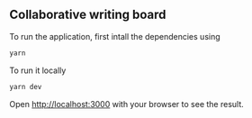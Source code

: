 ## Collaborative writing board

To run the application, first intall the dependencies using
```bash
yarn
```

To run it locally
```bash
yarn dev
```

Open [http://localhost:3000](http://localhost:3000) with your browser to see the result.
